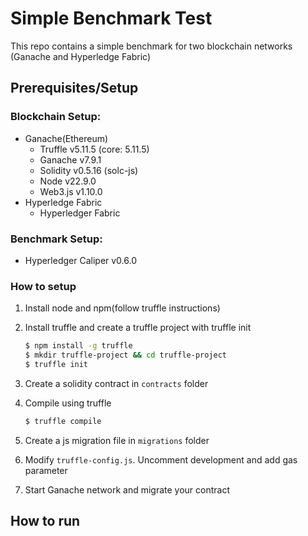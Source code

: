 # Simple Benchmark Test

This repo contains a simple benchmark for two blockchain networks (Ganache and Hyperledge Fabric)

## Prerequisites/Setup

### Blockchain Setup:
- Ganache(Ethereum)
    - Truffle v5.11.5 (core: 5.11.5)
    - Ganache v7.9.1
    - Solidity v0.5.16 (solc-js)
    - Node v22.9.0
    - Web3.js v1.10.0
- Hyperledge Fabric
    - Hyperledger Fabric

### Benchmark Setup:
- Hyperledger Caliper v0.6.0

### How to setup
 1. Install node and npm(follow truffle instructions)
 2. Install truffle and create a truffle project with truffle init

    ```bash
    $ npm install -g truffle 
    $ mkdir truffle-project && cd truffle-project
    $ truffle init
    ``` 
 3. Create a solidity contract in ```contracts``` folder
 4. Compile using truffle
    ```bash 
    $ truffle compile
    ``` 
 5. Create a js migration file in ```migrations``` folder
 6. Modify ```truffle-config.js```. Uncomment development and add gas parameter
 7. Start Ganache network and migrate your contract

## How to run